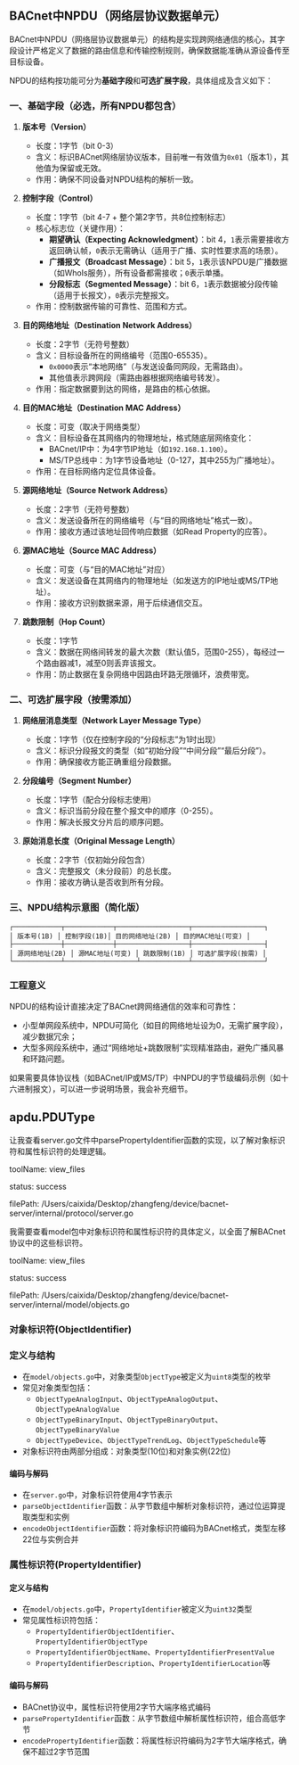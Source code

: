 ## BACnet中NPDU（网络层协议数据单元）

BACnet中NPDU（网络层协议数据单元）的结构是实现跨网络通信的核心，其字段设计严格定义了数据的路由信息和传输控制规则，确保数据能准确从源设备传至目标设备。

NPDU的结构按功能可分为**基础字段**和**可选扩展字段**，具体组成及含义如下：


### 一、基础字段（必选，所有NPDU都包含）
1. **版本号（Version）**
    - 长度：1字节（bit 0-3）
    - 含义：标识BACnet网络层协议版本，目前唯一有效值为`0x01`（版本1），其他值为保留或无效。
    - 作用：确保不同设备对NPDU结构的解析一致。

2. **控制字段（Control）**
    - 长度：1字节（bit 4-7 + 整个第2字节，共8位控制标志）
    - 核心标志位（关键作用）：
        - **期望确认（Expecting Acknowledgment）**：bit 4，`1`表示需要接收方返回确认帧，`0`表示无需确认（适用于广播、实时性要求高的场景）。
        - **广播报文（Broadcast Message）**：bit 5，`1`表示该NPDU是广播数据（如WhoIs服务），所有设备都需接收；`0`表示单播。
        - **分段标志（Segmented Message）**：bit 6，`1`表示数据被分段传输（适用于长报文），`0`表示完整报文。
    - 作用：控制数据传输的可靠性、范围和方式。

3. **目的网络地址（Destination Network Address）**
    - 长度：2字节（无符号整数）
    - 含义：目标设备所在的网络编号（范围0-65535）。
        - `0x0000`表示“本地网络”（与发送设备同网段，无需路由）。
        - 其他值表示跨网段（需路由器根据网络编号转发）。
    - 作用：指定数据要到达的网络，是路由的核心依据。

4. **目的MAC地址（Destination MAC Address）**
    - 长度：可变（取决于网络类型）
    - 含义：目标设备在其网络内的物理地址，格式随底层网络变化：
        - BACnet/IP中：为4字节IP地址（如`192.168.1.100`）。
        - MS/TP总线中：为1字节设备地址（0-127，其中255为广播地址）。
    - 作用：在目标网络内定位具体设备。

5. **源网络地址（Source Network Address）**
    - 长度：2字节（无符号整数）
    - 含义：发送设备所在的网络编号（与“目的网络地址”格式一致）。
    - 作用：接收方通过该地址回传响应数据（如Read Property的应答）。

6. **源MAC地址（Source MAC Address）**
    - 长度：可变（与“目的MAC地址”对应）
    - 含义：发送设备在其网络内的物理地址（如发送方的IP地址或MS/TP地址）。
    - 作用：接收方识别数据来源，用于后续通信交互。

7. **跳数限制（Hop Count）**
    - 长度：1字节
    - 含义：数据在网络间转发的最大次数（默认值5，范围0-255），每经过一个路由器减1，减至0则丢弃该报文。
    - 作用：防止数据在复杂网络中因路由环路无限循环，浪费带宽。


### 二、可选扩展字段（按需添加）
1. **网络层消息类型（Network Layer Message Type）**
    - 长度：1字节（仅在控制字段的“分段标志”为1时出现）
    - 含义：标识分段报文的类型（如“初始分段”“中间分段”“最后分段”）。
    - 作用：确保接收方能正确重组分段数据。

2. **分段编号（Segment Number）**
    - 长度：1字节（配合分段标志使用）
    - 含义：标识当前分段在整个报文中的顺序（0-255）。
    - 作用：解决长报文分片后的顺序问题。

3. **原始消息长度（Original Message Length）**
    - 长度：2字节（仅初始分段包含）
    - 含义：完整报文（未分段前）的总长度。
    - 作用：接收方确认是否收到所有分段。


### 三、NPDU结构示意图（简化版）
```
┌────────────┬────────────┬──────────────────┬──────────────────┐
│ 版本号(1B) │ 控制字段(1B)│ 目的网络地址(2B) │ 目的MAC地址(可变) │
├────────────┼────────────┼──────────────────┼──────────────────┤
│ 源网络地址(2B) │ 源MAC地址(可变) │ 跳数限制(1B) │ 可选扩展字段(按需) │
└────────────┴──────────────────┴────────────┴──────────────────┘
```


### 工程意义
NPDU的结构设计直接决定了BACnet跨网络通信的效率和可靠性：
- 小型单网段系统中，NPDU可简化（如目的网络地址设为0，无需扩展字段），减少数据冗余；
- 大型多网段系统中，通过“网络地址+跳数限制”实现精准路由，避免广播风暴和环路问题。

如果需要具体协议栈（如BACnet/IP或MS/TP）中NPDU的字节级编码示例（如十六进制报文），可以进一步说明场景，我会补充细节。



## apdu.PDUType





          
让我查看server.go文件中parsePropertyIdentifier函数的实现，以了解对象标识符和属性标识符的处理逻辑。
        
            
toolName: view_files
            
status: success
          
            
filePath: /Users/caixida/Desktop/zhangfeng/device/bacnet-server/internal/protocol/server.go
          
我需要查看model包中对象标识符和属性标识符的具体定义，以全面了解BACnet协议中的这些标识符。
        
            
toolName: view_files
            
status: success
          
            
filePath: /Users/caixida/Desktop/zhangfeng/device/bacnet-server/internal/model/objects.go
          
### 对象标识符(ObjectIdentifier)

### 定义与结构
- 在`model/objects.go`中，对象类型`ObjectType`被定义为`uint8`类型的枚举
- 常见对象类型包括：
  - `ObjectTypeAnalogInput`、`ObjectTypeAnalogOutput`、`ObjectTypeAnalogValue`
  - `ObjectTypeBinaryInput`、`ObjectTypeBinaryOutput`、`ObjectTypeBinaryValue`
  - `ObjectTypeDevice`、`ObjectTypeTrendLog`、`ObjectTypeSchedule`等
- 对象标识符由两部分组成：对象类型(10位)和对象实例(22位)

#### 编码与解码
- 在`server.go`中，对象标识符使用4字节表示
- `parseObjectIdentifier`函数：从字节数组中解析对象标识符，通过位运算提取类型和实例
- `encodeObjectIdentifier`函数：将对象标识符编码为BACnet格式，类型左移22位与实例合并

### 属性标识符(PropertyIdentifier)

#### 定义与结构
- 在`model/objects.go`中，`PropertyIdentifier`被定义为`uint32`类型
- 常见属性标识符包括：
  - `PropertyIdentifierObjectIdentifier`、`PropertyIdentifierObjectType`
  - `PropertyIdentifierObjectName`、`PropertyIdentifierPresentValue`
  - `PropertyIdentifierDescription`、`PropertyIdentifierLocation`等

#### 编码与解码
- BACnet协议中，属性标识符使用2字节大端序格式编码
- `parsePropertyIdentifier`函数：从字节数组中解析属性标识符，组合高低字节
- `encodePropertyIdentifier`函数：将属性标识符编码为2字节大端序格式，确保不超过2字节范围

        
